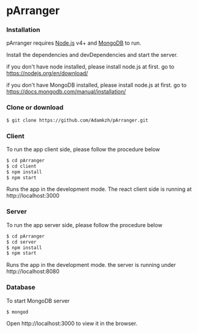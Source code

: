 # pArranger


### Installation

pArranger requires [Node.js](https://nodejs.org/) v4+ and [MongoDB](https://docs.mongodb.com/manual/introduction/) to run.

Install the dependencies and devDependencies and start the server.

if you don't have node installed, please install node.js at first. go to https://nodejs.org/en/download/ 

if you don't have MongoDB installed, please install node.js at first. go to https://docs.mongodb.com/manual/installation/


### Clone or download 
```sh
$ git clone https://github.com/Adamkzh/pArranger.git
```

### Client 
To run the app client side, please follow the procedure below

```sh
$ cd pArranger
$ cd client
$ npm install 
$ npm start
```
Runs the app in the development mode.
The react client side is running at http://localhost:3000 

### Server 
To run the app server side, please follow the procedure below

```sh
$ cd pArranger
$ cd server
$ npm install 
$ npm start
```
Runs the app in the development mode.
the server is running under http://localhost:8080 

### Database

To start MongoDB server

```sh
$ mongod
```

Open http://localhost:3000 to view it in the browser.